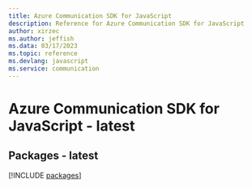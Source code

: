 ```yaml
---
title: Azure Communication SDK for JavaScript
description: Reference for Azure Communication SDK for JavaScript
author: xirzec
ms.author: jeffish
ms.data: 03/17/2023
ms.topic: reference
ms.devlang: javascript
ms.service: communication
---
```

# Azure Communication SDK for JavaScript - latest
## Packages - latest
[!INCLUDE [packages](communication-index.md)]
